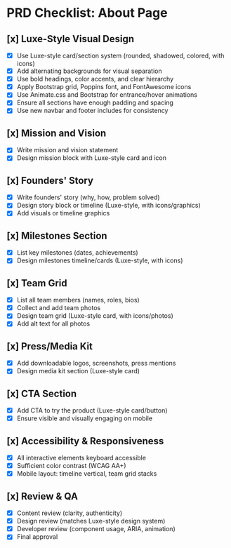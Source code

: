 # PRD Checklist: About Page

## [x] Luxe-Style Visual Design

- [x] Use Luxe-style card/section system (rounded, shadowed, colored, with icons)
- [x] Add alternating backgrounds for visual separation
- [x] Use bold headings, color accents, and clear hierarchy
- [x] Apply Bootstrap grid, Poppins font, and FontAwesome icons
- [x] Use Animate.css and Bootstrap for entrance/hover animations
- [x] Ensure all sections have enough padding and spacing
- [x] Use new navbar and footer includes for consistency

## [x] Mission and Vision

- [x] Write mission and vision statement
- [x] Design mission block with Luxe-style card and icon

## [x] Founders' Story

- [x] Write founders' story (why, how, problem solved)
- [x] Design story block or timeline (Luxe-style, with icons/graphics)
- [x] Add visuals or timeline graphics

## [x] Milestones Section

- [x] List key milestones (dates, achievements)
- [x] Design milestones timeline/cards (Luxe-style, with icons)

## [x] Team Grid

- [x] List all team members (names, roles, bios)
- [x] Collect and add team photos
- [x] Design team grid (Luxe-style card, with icons/photos)
- [x] Add alt text for all photos

## [x] Press/Media Kit

- [x] Add downloadable logos, screenshots, press mentions
- [x] Design media kit section (Luxe-style card)

## [x] CTA Section

- [x] Add CTA to try the product (Luxe-style card/button)
- [x] Ensure visible and visually engaging on mobile

## [x] Accessibility & Responsiveness

- [x] All interactive elements keyboard accessible
- [x] Sufficient color contrast (WCAG AA+)
- [x] Mobile layout: timeline vertical, team grid stacks

## [x] Review & QA

- [x] Content review (clarity, authenticity)
- [x] Design review (matches Luxe-style design system)
- [x] Developer review (component usage, ARIA, animation)
- [x] Final approval
